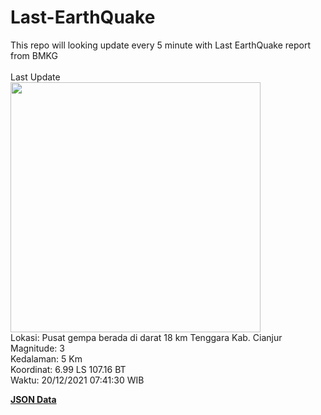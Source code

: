 # Last-EarthQuake
This repo will looking update every 5 minute with Last EarthQuake report from BMKG
<br>
<br>
Last Update
<br>
<img src="https://ews.bmkg.go.id/TEWS/data/20211220074130.mmi.jpg" width="400"/>
<br>
Lokasi: Pusat gempa berada di darat 18 km Tenggara Kab. Cianjur <br>
Magnitude: 3 <br>
Kedalaman: 5 Km <br>
Koordinat: 6.99 LS 107.16 BT <br>
Waktu: 20/12/2021 07:41:30 WIB <br>

<a href="./data/data.json">**JSON Data**</a>
